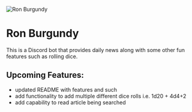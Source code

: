 ![Ron Burgundy](https://encrypted-tbn0.gstatic.com/images?q=tbn:ANd9GcRMCXcZGvE7xr7oM7yqV0fcmC1TgLLU8uCrGJGFlQX1fUr8LcN5x5wE_rGYR1nU5F718Og&usqp=CAU)
# Ron Burgundy
This is a Discord bot that provides daily news along with some other fun features such as rolling dice. 

## Upcoming Features:
- updated README with features and such
- add functionality to add multiple different dice rolls i.e. 1d20 + 4d4+2
- add capability to read article being searched